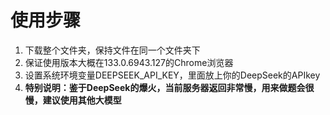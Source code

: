 # 使用步骤
1. 下载整个文件夹，保持文件在同一个文件夹下
2. 保证使用版本大概在133.0.6943.127的Chrome浏览器
3. 设置系统环境变量DEEPSEEK_API_KEY，里面放上你的DeepSeek的APIkey
4. **特别说明：鉴于DeepSeek的爆火，当前服务器返回非常慢，用来做题会很慢，建议使用其他大模型**
